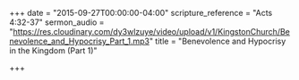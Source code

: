 +++
date = "2015-09-27T00:00:00-04:00"
scripture_reference = "Acts 4:32-37"
sermon_audio = "https://res.cloudinary.com/dy3wlzuye/video/upload/v1/KingstonChurch/Benevolence_and_Hypocrisy_Part_1.mp3"
title = "Benevolence and Hypocrisy in the Kingdom (Part 1)"

+++
